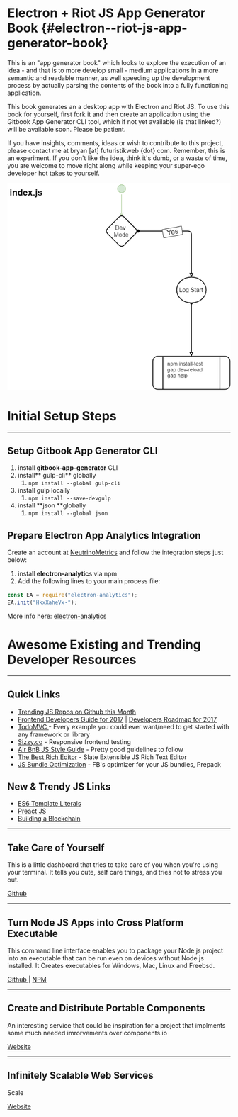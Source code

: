 # Electron + Riot JS App Generator Book {#electron--riot-js-app-generator-book}

This is an "app generator book" which looks to explore the execution of an idea - and that is to more develop small - medium applications in a more semantic and readable manner, as well speeding up the development process by actually parsing the contents of the book into a fully functioning application.

This book generates an a desktop app with Electron and Riot JS. To use this book for yourself, first fork it and then create an application using the Gitbook App Generator CLI tool, which if not yet available \(is that linked?\) will be available soon. Please be patient.

If you have insights, comments, ideas or wish to contribute to this project, please contact me at bryan \[at\] futuristikweb {dot} com. Remember, this is an experiment. If you don't like the idea, think it's dumb, or a waste of time, you are welcome to move right along while keeping your super-ego developer hot takes to yourself.

![](/charts/index.js.png)

# Initial Setup Steps

---

## Setup Gitbook App Generator CLI

1. install **gitbook-app-generator** CLI
2. install** gulp-cli** globally
   1. `npm install --global gulp-cli`
3. install gulp locally
   1. `npm install --save-devgulp`
4. install **json **globally
   1. `npm install --global json`

## Prepare Electron App Analytics Integration

Create an account at [NeutrinoMetrics](http://neutrinometrics.net "A new Electron app analytics platform in beta stage, where you can get a free beta account.") and follow the integration steps just below:

1. install **electron-analytic**s via npm
2. Add the following lines to your main process file:

```js
const EA = require("electron-analytics");
EA.init("HkxXaheVx-");
```

More info here: [electron-analytics](https://github.com/NeutrinoMetrics/electron-analytics)

# Awesome Existing and Trending Developer Resources

---

## Quick Links

* [Trending JS Repos on Github this Month](https://github.com/trending?l=javascript&since=monthly)
* [Frontend Developers Guide for 2017](https://frontendmasters.com/books/front-end-handbook/2017) \| [Developers Roadmap for 2017](https://medium.freecodecamp.com/a-roadmap-to-becoming-a-web-developer-in-2017-b6ac3dddd0cf)
* [TodoMVC ](http://todomvc.com/)- Every example you could ever want/need to get started with any framework or library
* [Sizzy.co](https://sizzy.co) - Responsive frontend testing
* [Air BnB JS Style Guide](https://github.com/airbnb/javascript) - Pretty good guidelines to follow
* [The Best Rich Editor](https://github.com/ianstormtaylor/slate) - Slate Extensible JS Rich Text Editor
* [JS Bundle Optimization](https://github.com/facebook/prepack) - FB's optimizer for your JS bundles, Prepack

## New & Trendy JS Links

* [ES6 Template Literals](https://www.keithcirkel.co.uk/es6-template-literals/)
* [Preact JS](https://preactjs.com)
* [Building a Blockchain](https://medium.freecodecamp.com/from-what-is-blockchain-to-building-a-blockchain-within-an-hour-4e738efc819d)

---

## Take Care of Yourself

This is a little dashboard that tries to take care of you when you're using your terminal. It tells you cute, self care things, and tries not to stress you out.

[Github](https://github.com/notwaldorf/tiny-care-terminal)

---

## Turn Node JS Apps into Cross Platform Executable

This command line interface enables you to package your Node.js project into an executable that can be run even on devices without Node.js installed.  It Creates executables for Windows, Mac, Linux and Freebsd.

[Github ](https://github.com/zeit/pkg)\| [NPM](https://www.npmjs.com/package/pkg)

---

## Create and Distribute Portable Components

An interesting service that could be inspiration for a project that implments some much needed imrorvements over  components.io

[Website](http://components.io)

---

## Infinitely Scalable Web Services

Scale

[Website](https://stdlib.com/)

